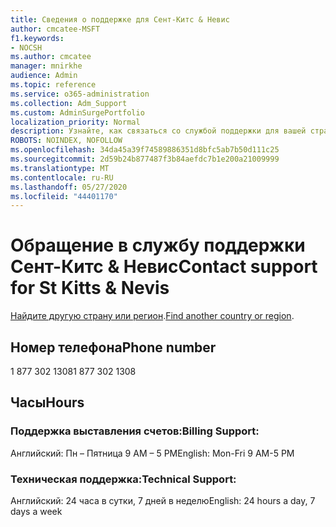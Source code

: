 ```yaml
---
title: Сведения о поддержке для Сент-Китс & Невис
author: cmcatee-MSFT
f1.keywords:
- NOCSH
ms.author: cmcatee
manager: mnirkhe
audience: Admin
ms.topic: reference
ms.service: o365-administration
ms.collection: Adm_Support
ms.custom: AdminSurgePortfolio
localization_priority: Normal
description: Узнайте, как связаться со службой поддержки для вашей страны или региона.
ROBOTS: NOINDEX, NOFOLLOW
ms.openlocfilehash: 34da45a39f74589886351d8bfc5ab7b50d111c25
ms.sourcegitcommit: 2d59b24b877487f3b84aefdc7b1e200a21009999
ms.translationtype: MT
ms.contentlocale: ru-RU
ms.lasthandoff: 05/27/2020
ms.locfileid: "44401170"
---
```

# <a name="contact-support-for-st-kitts--nevis"></a><span data-ttu-id="3009f-103">Обращение в службу поддержки Сент-Китс & Невис</span><span class="sxs-lookup"><span data-stu-id="3009f-103">Contact support for St Kitts & Nevis</span></span>

<span data-ttu-id="3009f-104">[Найдите другую страну или регион](../contact-support-for-business-products.md).</span><span class="sxs-lookup"><span data-stu-id="3009f-104">[Find another country or region](../contact-support-for-business-products.md).</span></span>

## <a name="phone-number"></a><span data-ttu-id="3009f-105">Номер телефона</span><span class="sxs-lookup"><span data-stu-id="3009f-105">Phone number</span></span>
<span data-ttu-id="3009f-106">1 877 302 1308</span><span class="sxs-lookup"><span data-stu-id="3009f-106">1 877 302 1308</span></span>

## <a name="hours"></a><span data-ttu-id="3009f-107">Часы</span><span class="sxs-lookup"><span data-stu-id="3009f-107">Hours</span></span>
### <a name="billing-support"></a><span data-ttu-id="3009f-108">Поддержка выставления счетов:</span><span class="sxs-lookup"><span data-stu-id="3009f-108">Billing Support:</span></span>

<span data-ttu-id="3009f-109">Английский: Пн – Пятница 9 AM – 5 PM</span><span class="sxs-lookup"><span data-stu-id="3009f-109">English: Mon-Fri 9 AM-5 PM</span></span>

### <a name="technical-support"></a><span data-ttu-id="3009f-110">Техническая поддержка:</span><span class="sxs-lookup"><span data-stu-id="3009f-110">Technical Support:</span></span>

<span data-ttu-id="3009f-111">Английский: 24 часа в сутки, 7 дней в неделю</span><span class="sxs-lookup"><span data-stu-id="3009f-111">English: 24 hours a day, 7 days a week</span></span>
